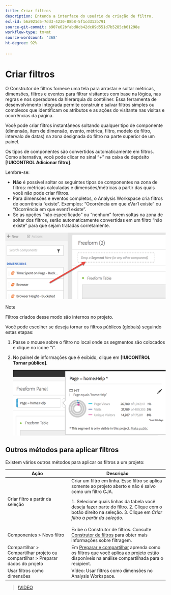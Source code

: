 ```yaml
---
title: Criar filtros
description: Entenda a interface do usuário de criação de filtro.
exl-id: b6a921d5-7dd3-4230-88b8-5f1cd313b791
source-git-commit: b907e62bfabd8cb42dc89d551d7b5285cb61298e
workflow-type: tm+mt
source-wordcount: '368'
ht-degree: 92%

---
```


# Criar filtros

O Construtor de filtros fornece uma tela para arrastar e soltar métricas, dimensões, filtros e eventos para filtrar visitantes com base na lógica, nas regras e nos operadores da hierarquia do contêiner. Essa ferramenta de desenvolvimento integrada permite construir e salvar filtros simples ou complexos que identificam os atributos e as ações do visitante nas visitas e ocorrências da página.

Você pode criar filtros instantâneos soltando qualquer tipo de componente (dimensão, item de dimensão, evento, métrica, filtro, modelo de filtro, intervalo de datas) na zona designada do filtro na parte superior de um painel.

Os tipos de componentes são convertidos automaticamente em filtros. Como alternativa, você pode clicar no sinal “+” na caixa de depósito **[!UICONTROL Adicionar filtro]**.

Lembre-se:

* **Não** é possível soltar os seguintes tipos de componentes na zona de filtros: métricas calculadas e dimensões/métricas a partir das quais você não pode criar filtros.
* Para dimensões e eventos completos, o Analysis Workspace cria filtros de ocorrência “existe”. Exemplos: “Ocorrência em que eVar1 existe” ou “Ocorrência em que event1 existe”.
* Se as opções “não especificado” ou “nenhum” forem soltas na zona de soltar dos filtros, serão automaticamente convertidas em um filtro “não existe” para que sejam tratadas corretamente.

![](assets/segment-dropzone.png)

>[!NOTE]
>
>Filtros criados desse modo são internos no projeto.

Você pode escolher se deseja tornar os filtros públicos (globais) seguindo estas etapas:

1. Passe o mouse sobre o filtro no local onde os segmentos são colocados e clique no ícone “i”.
1. No painel de informações que é exibido, clique em **[!UICONTROL Tornar público]**.

   ![](assets/segment-info.png)

## Outros métodos para aplicar filtros

Existem vários outros métodos para aplicar os filtros a um projeto:

| Ação | Descrição |
|--- |--- |
| Criar filtro a partir da seleção | Criar um filtro em linha. Esse filtro se aplica somente ao projeto aberto e não é salvo como um filtro CJA.<p> 1. Selecione quais linhas da tabela você deseja fazer parte do filtro.  2. Clique com o botão direito na seleção.  3. Clique em *Criar filtro a partir da seleção*. |
| Componentes > Novo filtro | Exibe o Construtor de filtros. Consulte [Construtor de filtros](https://experienceleague.adobe.com/docs/analytics/components/segmentation/segmentation-workflow/seg-build.html?lang=pt-BR) para obter mais informações sobre filtragem. |
| Compartilhar > Compartilhar projeto ou compartilhar > Preparar dados do projeto | Em [Preparar e compartilhar](https://experienceleague.adobe.com/docs/analytics/analyze/analysis-workspace/curate-share/curate.html?lang=pt-BR#concept_4A9726927E7C44AFA260E2BB2721AFC6) aprenda como os filtros que você aplica ao projeto estão disponíveis na análise compartilhada para o recipient. |
| Usar filtros como dimensões | Vídeo: Usar filtros como dimensões no Analysis Workspace. |

>[!VIDEO](https://video.tv.adobe.com/v/23974)
